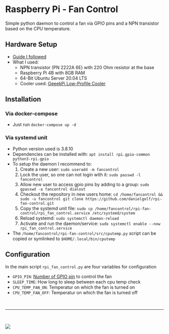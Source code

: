 # Raspberry Pi - Fan Control
Simple python daemon to control a fan via GPIO pins and a NPN transistor based on the CPU temperature.

## Hardware Setup
* [Guide I followed](https://fizzy.cc/raspberry-pi-fan/)
* What I used:
    * NPN transistor (PN 2222A 6E) with 220 Ohm resistor at the base
    * Raspberry Pi 4B with 8GB RAM
    * 64-Bit Ubuntu Server 20.04 LTS
    * Cooler used: [GeeekPi Low-Profile Cooler](https://www.amazon.de/GeeekPi-Raspberry-Low-Profile-Horizontal-Heatsink/dp/B07ZV1LLWK/ref=sr_1_19?dchild=1&m=A187Y4UVM6ZA0X&marketplaceID=A1PA6795UKMFR9&qid=1616430764&s=merchant-items&sr=1-19)

## Installation

### Via docker-compose
* Just run `docker-compose up -d`

### Via systemd unit
* Python version used is 3.8.10
* Dependencies can be installed with: `apt install rpi.gpio-common python3-rpi.gpio`
* To setup the daemon I recommend to:
    1. Create a new user: `sudo useradd -m fancontrol`
    1. Lock the user, so one can not login with it: `sudo passwd -l fancontrol`
    1. Allow new user to access gpio pins by adding to a group: `sudo gpasswd -a fancontrol dialout`
    1. Checkout the repository in new users home: `cd /home/fancontrol && sudo -u fancontrol git clone https://github.com/danielgolf/rpi-fan-control.git`
    1. Copy the systemd unit file: `sudo cp /home/fancontrol/rpi-fan-control/rpi_fan_control.service /etc/systemd/system`
    1. Reload systemd: `sudo systemctl daemon-reload`
    1. Activate and run the daemon/service: `sudo systemctl enable --now rpi_fan_control.service`
* The `/home/fancontrol/rpi-fan-control/src/cputemp.py` script can be copied or symlinked to `$HOME/.local/bin/cputemp`

## Configuration
In the main script `rpi_fan_control.py` are four variables for configuration
* `GPIO_PIN`: [Number of GPIO pin](https://cdn.sparkfun.com/assets/learn_tutorials/4/2/4/header_pinout.jpg) to control the fan
* `SLEEP_TIME`: How long to sleep between each cpu temp check
* `CPU_TEMP_FAN_ON`: Temperatur on which the fan is turned on
* `CPU_TEMP_FAN_OFF`: Temperatur on which the fan is turned off

<br>

---

<br>

![](rpi-geekpi-fan.jpg)
